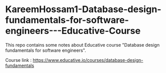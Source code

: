 # KareemHossam1-Database-design-fundamentals-for-software-engineers---Educative-Course
This repo contains some notes about Educative course "Database design fundamentals for software engineers".

Course link : https://www.educative.io/courses/database-design-fundamentals
